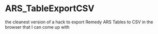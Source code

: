 # ARS_TableExportCSV
the cleanest version of a hack to export Remedy ARS Tables to CSV in the browser that I can come up with
